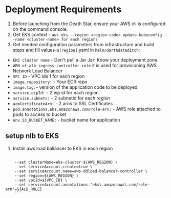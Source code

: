 # Deployment Requirements
1. Before launching from the Death Star, ensure your AWS cli is configured on the command console.
1. Get EKS context - ``aws eks --region <region-code> update-kubeconfig --name <cluster-name> for each regions``
1. Get needed configuration parameters from infrastructure and build steps and fill values-`$[region]`.yaml in `helm/darthdataditch`:
- `EKS cluster name` - Don't pull a Jar Jar! Know your deployment zone.
- `ARN of alb-ingress-controller role` it is used for provisioning AWS Network Load Balancer
- `VPC ID` - VPC Ids 1 for each region
- `image.repository:` - Your ECR repo
- `image.tag:`- version of the application code to be deployed
- `service.eipId:` - 2 eip id for each region
- `service.subnets:` - 2 subnetid for each region
- `acmCertificateArn:` - 2 arns to SSL Certificates
- `pod.annotations.eks.amazonaws.com/role-arn:` - AWS role attached to pods to access to bucket
- `env.S3_BUCKET_NAME:` - bucket name for application
## setup nlb to EKS
1. Install aws load ballancer to EKS in each region
```helm repo add eks https://aws.github.io/eks-charts
```

```helm upgrade --install aws-load-balancer-controller eks/aws-load-balancer-controller \
    --set clusterName=eks-cluster-$(AWS_REGION) \
    --set serviceAccount.create=true \
    --set serviceAccount.name=aws-ddload-balancer-controller \
    --set region=${AWS_REGION} \
    --set vpcId=${VPC_ID} \
    --set serviceAccount.annotations."eks\.amazonaws\.com/role-arn"=${ALB_ROLE}
    ```
